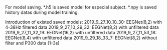 For model saving.
	*.h5 is saved model for especial subject.
	*.npy is saved history datas during model training.

Introduction of existed saved models:
	2019_9_27_10_10_30: EEGNet(8,2) with 4-38Hz filtered data
	2019_9_27_10_29_32: EEGNet(8,2) with unfiltered data
	2019_9_27_11_32_19: EEGNet(16,2) with unfiltered data
	2019_9_27_11_53_18: EEGNet(8,4) with unfiltered data
	2019_9_29_18_33_7: EEGNet(8,2) without filter and P300 data (1-3s)